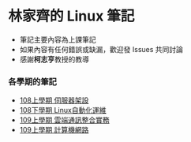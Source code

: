 # 林家齊的 Linux 筆記
* 筆記主要內容為上課筆記
* 如果內容有任何錯誤或缺漏，歡迎發 Issues 共同討論
* 感謝**柯志亨**教授的教導
### 各學期的筆記
* [108上學期 伺服器架設](https://github.com/linjiachi/Linux_note/tree/108-1)
* [108下學期 Linux自動化運維](https://github.com/linjiachi/Linux_note/tree/master/108-2)
* [109上學期 雲端通訊整合實務](https://github.com/linjiachi/Linux_note/tree/master/109-1%20Docker)
* [109上學期 計算機網路](https://github.com/linjiachi/Linux_note/tree/master/109-1)
